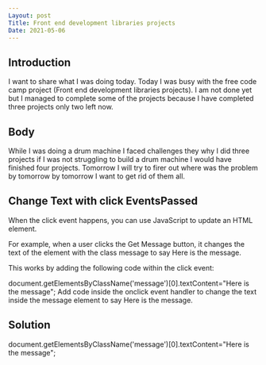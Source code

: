 ```yaml
---
Layout: post
Title: Front end development libraries projects
Date: 2021-05-06
---
```


## Introduction

I want to share what I was doing today. Today I was busy with the free code camp project (Front end development libraries projects).
I am not done yet but I managed to complete some of the projects because I have completed three projects only two left now.

## Body

While I was doing a drum machine I faced challenges they why I did three projects if I was not struggling to build a drum machine I would have finished four projects. Tomorrow I will try to firer out where was the problem by tomorrow by tomorrow I want to get rid of them all.

## Change Text with click EventsPassed

When the click event happens, you can use JavaScript to update an HTML element.

For example, when a user clicks the Get Message button, it changes the text of the element with the class message to say Here is the message.

This works by adding the following code within the click event:

document.getElementsByClassName('message')[0].textContent="Here is the message";
Add code inside the onclick event handler to change the text inside the message element to say Here is the message.

## Solution

document.getElementsByClassName('message')[0].textContent="Here is the message";
